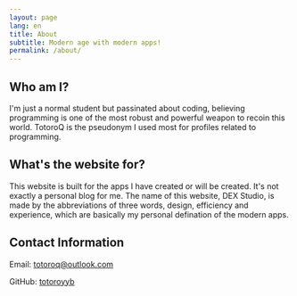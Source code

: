 ```yaml
---
layout: page
lang: en
title: About
subtitle: Modern age with modern apps!
permalink: /about/
---
```


## Who am I?

I'm just a normal student but passinated about coding, believing programming is one of the most robust and powerful weapon to recoin this world. TotoroQ is the pseudonym I used most for profiles related to programming.

## What's the website for?

This website is built for the apps I have created or will be created. It's not exactly a personal blog for me. The name of this website, DEX Studio, is made by the abbreviations of three words, design, efficiency and experience, which are basically my personal defination of the modern apps.

## Contact Information

Email: [totoroq@outlook.com](mailto:totoroq@outlook.com)

GitHub: [totoroyyb](https://github.com/totoroyyb)